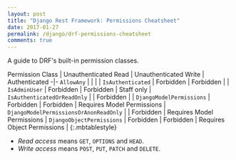 ```yaml
---
layout: post
title: "Django Rest Framework: Permissions Cheatsheet"
date: 2017-01-27
permalink: /django/drf-permissions-cheatsheet
comments: true
---
```


A guide to DRF's built-in permission classes.

Permission Class                        | Unauthenticated Read | Unauthenticated Write | Authenticated
-|-
`AllowAny`                              |           |           |   |
`IsAuthenticated`                       | Forbidden | Forbidden |   |
`IsAdminUser`                           | Forbidden | Forbidden | Staff only |
`IsAuthenticatedOrReadOnly`             |           | Forbidden |   |
`DjangoModelPermissions`                | Forbidden | Forbidden | Requires Model Permissions |
`DjangoModelPermissionsOrAnonReadOnly`  |           | Forbidden | Requires Model Permissions |
`DjangoObjectPermissions`               | Forbidden | Forbidden | Requires Object Permissions |
{:.mbtablestyle}

- *Read access* means `GET`, `OPTIONS` and `HEAD`.
- *Write access* means `POST`, `PUT`, `PATCH` and `DELETE`.
